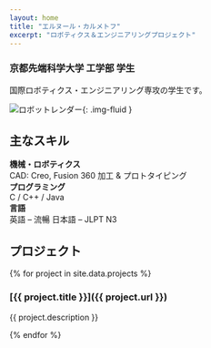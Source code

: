 ```yaml
---
layout: home
title: "エルヌール・カルメトフ"
excerpt: "ロボティクス＆エンジニアリングプロジェクト"
---
```


### 京都先端科学大学 工学部 学生

国際ロボティクス・エンジニアリング専攻の学生です。

![ロボットレンダー](/assets/images/hero-render.png){: .img-fluid }

## 主なスキル
**機械・ロボティクス**  
<span class="skill-tag">CAD: Creo, Fusion 360</span>
<span class="skill-tag">加工 & プロトタイピング</span>  
**プログラミング**  
<span class="skill-tag">C / C++ / Java</span>  
**言語**  
<span class="skill-tag">英語 – 流暢</span>
<span class="skill-tag">日本語 – JLPT N3</span>

## プロジェクト
{% for project in site.data.projects %}
### [{{ project.title }}]({{ project.url }})
{{ project.description }}

{% endfor %}
